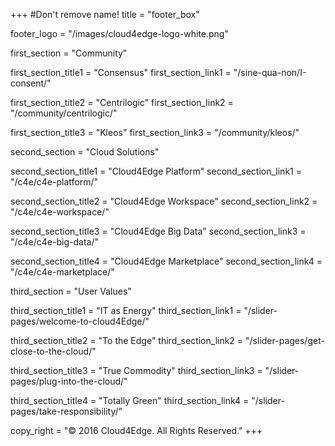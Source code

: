 +++
#Don't remove name!
title = "footer_box"

footer_logo = "/images/cloud4edge-logo-white.png"

first_section = "Community"

first_section_title1 = "Consensus"
first_section_link1 = "/sine-qua-non/I-consent/"

first_section_title2 = "Centrilogic"
first_section_link2 = "/community/centrilogic/"

first_section_title3 = "Kleos"
first_section_link3 = "/community/kleos/"

second_section = "Cloud Solutions"

second_section_title1 = "Cloud4Edge Platform"
second_section_link1 = "/c4e/c4e-platform/"

second_section_title2 = "Cloud4Edge Workspace"
second_section_link2 = "/c4e/c4e-workspace/"

second_section_title3 = "Cloud4Edge Big Data"
second_section_link3 = "/c4e/c4e-big-data/"

second_section_title4 = "Cloud4Edge Marketplace"
second_section_link4 = "/c4e/c4e-marketplace/"


third_section = "User Values"

third_section_title1 = "IT as Energy"
third_section_link1 = "/slider-pages/welcome-to-cloud4Edge/"

third_section_title2 = "To the Edge"
third_section_link2 = "/slider-pages/get-close-to-the-cloud/"

third_section_title3 = "True Commodity"
third_section_link3 = "/slider-pages/plug-into-the-cloud/"

third_section_title4 = "Totally Green"
third_section_link4 = "/slider-pages/take-responsibility/"


copy_right = "© 2016 Cloud4Edge. All Rights Reserved."
+++